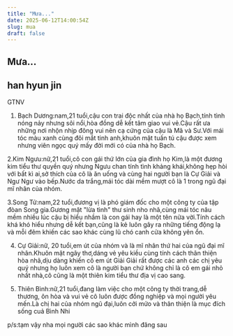 ```yaml
---
title: "Mưa..."
date: 2025-06-12T14:00:54Z
slug: mua
draft: false
---
```


## Mưa...

## han hyun jin

GTNV
1. Bạch Dương:nam,21 tuổi,cậu con trai độc nhất của nhà họ Bạch,tính tình nóng nảy nhưng sôi nổi,hòa đồng dễ kết tâm giao vui vẻ.Cậu rất ưa những nơi nhộn nhịp đông vui nên cạ cứng của cậu là Mã và Sư.Với mái tóc màu xanh cùng đôi mắt tinh anh,khuôn mặt tuấn tú cậu được xem nhưng viên ngọc quý mấy đời mới có của nhà họ Bạch.
 
2.Kim Ngưu:nữ,21 tuổi,cô con gái thứ lớn của gia đình họ Kim,là một đương kim tiểu thư quyền quý nhưng Ngưu chan tính tình khảng khái,không hẹp hòi với bất kì ai,sở thích của cô là ăn uống và cùng hai người bạn là Cự Giải và Ngư Ngư vào bếp.Nước da trắng,mái tóc dài mềm mượt cô là 1 trong ngũ đại mĩ nhân của nhóm.
 
3.Song Tử:nam,22 tuổi,đương vị là phó giám đốc cho một công ty của tập đòan Song gia.Gương mặt "lừa tình" thư sinh nho nhã,cùng mái tóc nâu mềm nhiều lúc cậu bị hiểu nhầm là con gái hay là một tên nửa vời.Tính cách khá khó hiểu nhưng dễ kết bạn,cũng là kẻ luôn gây ra những tiếng động lạ và mỗi đêm khiến các sao khác cùng lũ chó canh cửa không yên ổn.
 
4. Cự Giải:nữ, 20 tuổi,em út của nhóm và là mĩ nhân thứ hai của ngũ đại mĩ nhân.Khuôn mặt ngây thơ,dáng vẻ yêu kiều cùng tính cách thân thiện hòa nhã,dịu dàng khiến cô em út Giải Giải rất được các anh các chị yêu quý nhưng họ luôn xem cô là người bạn chứ không chỉ là cô em gái nhỏ nhất nhà,cô cũng là một thiên kim tiểu thư địa vị cao sang.
 
5. Thiên Bình:nữ,21 tuổi,đang làm việc cho một công ty thời trang,dễ thương, ôn hòa và vui vẻ cô luôn được đồng nghiệp và mọi người yêu mến.Là chị hai của nhóm ngũ đại,luôn cởi mửo và thân thiện là mục đích sống cuả Bình Nhi
 
p/s:tạm vậy nha mọi người các sao khác mình đăng sau